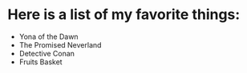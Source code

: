 # Here is a list of my favorite things:
- Yona of the Dawn 
- The Promised Neverland
- Detective Conan
- Fruits Basket 
